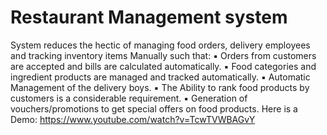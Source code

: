 # Restaurant Management system
 System reduces the hectic of managing food orders, delivery employees and tracking inventory items Manually such that: ▪ Orders from customers are accepted and bills are calculated automatically. ▪ Food categories and ingredient products are managed and tracked automatically. ▪ Automatic Management of the delivery boys. ▪ The Ability to rank food products by customers is a considerable requirement. ▪ Generation of vouchers/promotions to get special offers on food products.
Here is a Demo:
https://www.youtube.com/watch?v=TcwTVWBAGvY
